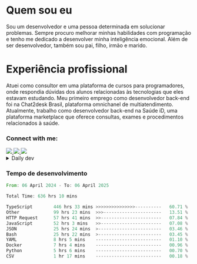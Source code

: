 # Quem sou eu
Sou um desenvolvedor e uma pessoa determinada em solucionar problemas. Sempre procuro melhorar minhas habilidades com programação e tenho me dedicado a desenvolver minha inteligência emocional. Além de ser desenvolvedor, também sou pai, filho, irmão e marido.

# Experiência profissional
Atuei como consultor em uma plataforma de cursos para programadores, onde respondia dúvidas dos alunos relacionadas às tecnologias que eles estavam estudando.
Meu primeiro emprego como desenvolvedor back-end foi na Chat2desk Brasil, plataforma omnichanel de multiatendimento.
Atualmente, trabalho como desenvolvedor back-end na Saúde iD, uma plataforma marketplace que oferece consultas, exames e procedimentos relacionados à saúde.

### Connect with me:
<a href="https://www.linkedin.com/in/theusmoreira" target="_blank" >
<img src="https://img.shields.io/badge/linkedin-%230077B5.svg?&style=for-the-badge&logo=linkedin&logoColor=white ">
</a>
<a href="https://www.instagram.com/matheus.s.moreira/" target="_blank">
<img src="https://img.shields.io/badge/instagram-%23E4405F.svg?&style=for-the-badge&logo=instagram&logoColor=white">
</a>
<a href="mailto:matheussm301@gmail.com"  target="_blank">
<img src="https://img.shields.io/badge/gmail-%23E4405F.svg?&style=for-the-badge&logo=gmail&logoColor=white">
</a>


<details>
  <summary>Daily dev </summary>
<p>
  <a href="https://app.daily.dev/matheussantos"><img src="https://github.com/matheus-santos-moreira/matheus-santos-moreira/blob/master/devcard.svg" width="200" alt="Matheus Santos's Dev Card"/></a>
 </p>
</details>

<h3>Tempo de desenvolvimento</h3>

<!--START_SECTION:waka-->

```rust
From: 06 April 2024 - To: 06 April 2025

Total Time: 636 hrs 10 mins

TypeScript        446 hrs 33 mins >>>>>>>>>>>>>>>----------   60.71 %
Other             99 hrs 23 mins  >>>----------------------   13.51 %
HTTP Request      57 hrs 41 mins  >>-----------------------   07.84 %
JavaScript        52 hrs 3 mins   >>-----------------------   07.08 %
JSON              25 hrs 24 mins  >------------------------   03.46 %
Bash              25 hrs 22 mins  >------------------------   03.45 %
YAML              8 hrs 5 mins    -------------------------   01.10 %
Docker            7 hrs 4 mins    -------------------------   00.96 %
Python            5 hrs 6 mins    -------------------------   00.70 %
CSV               1 hr 17 mins    -------------------------   00.18 %
```

<!--END_SECTION:waka-->
